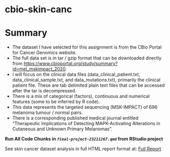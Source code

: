 # cbio-skin-canc

# Summary

- The dataset I have selected for this assignment is from the CBio Portal for Cancer Genomics website.
- The full data set is in tar / gzip format that can be downloaded directly from https://www.cbioportal.org/study/summary?id=mel_mskimpact_2020.
- I will focus on the clinical data files (data_clinical_patient.txt, data_clinical_sample.txt, and data_mutations.txt), primarily the clinical patient file. These are tab delimited plain text files that can be accessed after the tar is decompressed.
- There is a mix of categorical (factors), continuous and numerical features (some to be inferred by R code).
- This data represents the targeted sequencing (MSK-IMPACT) of 696 melanoma tumour / normal pairs.
- There is a corresponding published medical journal entitled “Therapeutic Implications of Detecting MAPK-Activating Alterations in Cutaneous and Unknown Primary Melanomas”.


**Run All Code Chunks in _`final-project-23211267.qmd`_ from RStudio project**

See skin cancer dataset analysis in full HTML report format at: [Full Report](https://conorheffron.github.io/cbio-skin-canc/final-project-23211267-CH.html)

